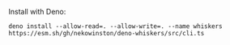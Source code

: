 Install with Deno:
```console
deno install --allow-read=. --allow-write=. --name whiskers https://esm.sh/gh/nekowinston/deno-whiskers/src/cli.ts
```
